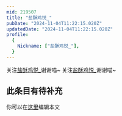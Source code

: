 ```yaml
---
mid: 219507
title: "盐酥鸡悦_"
pubDate: "2024-11-04T11:22:15.020Z"
updatedDate: "2024-11-04T11:22:15.020Z"
profile:
  {
    Nickname: ["盐酥鸡悦_"],
  }
---
```


关注[盐酥鸡悦_](https://space.bilibili.com/219507)谢谢喵~ 关注[盐酥鸡悦_](https://space.bilibili.com/219507)谢谢喵~

## 此条目有待补充
你可以在[这里](https://github.com/Yuhanawa/VTuber.ICU/edit/master/src/content/v/盐酥鸡悦_/index.md)编辑本文
